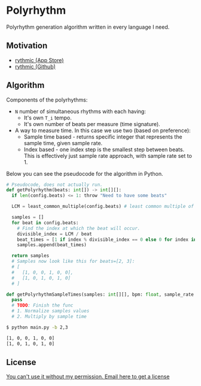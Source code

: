 # Polyrhythm

Polyrhythm generation algorithm written in every language I need.

## Motivation

- [rythmic (App Store)](https://apps.apple.com/app/rythmic/id1515876711)
- [rythmic (Github)](https://github.com/quassum/rythmic-ios)

## Algorithm

Components of the polyrhythms:

- `N` number of simultaneous rhythms with each having:
  - It's own `T_i` tempo.
  - It's own number of beats per measure (time signature).
- A way to measure time. In this case we use two (based on preference):
  - Sample time based - returns specific integer that represents the sample time, given sample rate.
  - Index based - one index step is the smallest step between beats. This is effectively just sample rate approach, with sample rate set to 1.

Below you can see the pseudocode for the algorithm in Python.

```python
# Pseudocode, does not actually run.
def getPolyrhythm(beats: int[]) -> int[][]:
  if len(config.beats) <= 1: throw "Need to have some beats"

  LCM = least_common_multiple(config.beats) # least common multiple of all the beats

  samples = []
  for beat in config.beats:
    # Find the index at which the beat will occur.
    divisible_index = LCM / beat
    beat_times = [1 if index % divisible_index == 0 else 0 for index in [0]*LCM]
    samples.append(beat_times)

  return samples
  # Samples now look like this for beats=[2, 3]:
  # [
  #   [1, 0, 0, 1, 0, 0],
  #   [1, 0, 1, 0, 1, 0]
  # ]

def getPolyrhythmSampleTimes(samples: int[][], bpm: float, sample_rate: float): -> float[][]:
  pass
  # TODO: Finish the func
  # 1. Normalize samples values
  # 2. Multiply by sample time
```

```bash
$ python main.py -b 2,3

[1, 0, 0, 1, 0, 0]
[1, 0, 1, 0, 1, 0]
```

## License

[You can't use it without my permission. Email here to get a license](antoni.silvestrovic@gmail.com)
